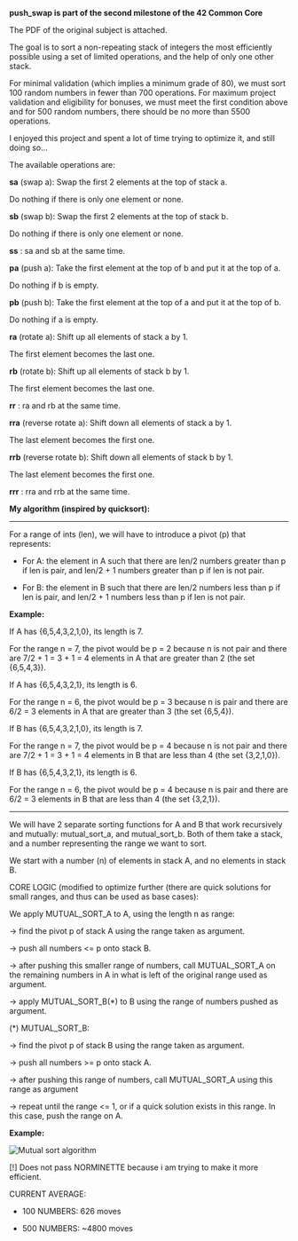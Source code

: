 **push_swap is part of the second milestone of the 42 Common Core**

The PDF of the original subject is attached.

The goal is to sort a non-repeating stack of integers the most efficiently possible using a set of limited operations, and the help of only one other stack.

For minimal validation (which implies a minimum grade of 80), we must sort 100 random numbers in fewer than 700 operations.
For maximum project validation and eligibility for bonuses, we must meet the first condition above and for 500 random numbers, there should be no more than 5500 operations.

I enjoyed this project and spent a lot of time trying to optimize it, and still doing so...

The available operations are:

**sa** (swap a): Swap the first 2 elements at the top of stack a.

Do nothing if there is only one element or none.


**sb** (swap b): Swap the first 2 elements at the top of stack b.

Do nothing if there is only one element or none.


**ss** : sa and sb at the same time.


**pa** (push a): Take the first element at the top of b and put it at the top of a.

Do nothing if b is empty.


**pb** (push b): Take the first element at the top of a and put it at the top of b.

Do nothing if a is empty.


**ra** (rotate a): Shift up all elements of stack a by 1.

The first element becomes the last one.


**rb** (rotate b): Shift up all elements of stack b by 1.

The first element becomes the last one.


**rr** : ra and rb at the same time.


**rra** (reverse rotate a): Shift down all elements of stack a by 1.

The last element becomes the first one.


**rrb** (reverse rotate b): Shift down all elements of stack b by 1.

The last element becomes the first one.


**rrr** : rra and rrb at the same time.



**My algorithm (inspired by quicksort):**


-------------------------------------

For a range of ints (len), we will have to introduce a pivot (p) that represents:

  - For A: the element in A such that there are len/2 numbers greater than p if len is pair, and len/2 + 1 numbers greater than p if len is not pair.

  - For B: the element in B such that there are len/2 numbers less than p if len is pair, and len/2 + 1 numbers less than p if len is not pair.


**Example:**

If A has {6,5,4,3,2,1,0}, its length is 7.

For the range n = 7, the pivot would be p = 2 because n is not pair and there are 7/2 + 1 = 3 + 1 = 4 elements in A that are greater than 2 (the set {6,5,4,3}).

If A has {6,5,4,3,2,1}, its length is 6. 

For the range n = 6, the pivot would be p = 3 because n is pair and there are 6/2 = 3 elements in A that are greater than 3 (the set {6,5,4}).

If B has {6,5,4,3,2,1,0}, its length is 7.

For the range n = 7, the pivot would be p = 4 because n is not pair and there are 7/2 + 1 = 3 + 1 = 4 elements in B that are less than 4 (the set {3,2,1,0}).

If B has {6,5,4,3,2,1}, its length is 6. 

For the range n = 6, the pivot would be p = 4 because n is pair and there are 6/2 = 3 elements in B that are less than 4 (the set {3,2,1}).

-------------------------------------

We will have 2 separate sorting functions for A and B that work recursively and mutually: mutual_sort_a, and mutual_sort_b. Both of them take a stack, and a number representing the range we want to sort.

We start with a number (n) of elements in stack A, and no elements in stack B.

CORE LOGIC (modified to optimize further (there are quick solutions for small ranges, and thus can be used as base cases):

We apply MUTUAL_SORT_A to A, using the length n as range:

  -> find the pivot p of stack A using the range taken as argument.
  
  -> push all numbers <= p onto stack B.

  -> after pushing this smaller range of numbers, call MUTUAL_SORT_A on the remaining numbers in A in what is left of the original range used as argument.

  -> apply MUTUAL_SORT_B(*) to B using the range of numbers pushed as argument.
  

(*) MUTUAL_SORT_B:

  -> find the pivot p of stack B using the range taken as argument.

  -> push all numbers >= p onto stack A.

  -> after pushing this range of numbers, call MUTUAL_SORT_A using this range as argument

  -> repeat until the range <= 1, or if a quick solution exists in this range. In this case, push the range on A.


**Example:**

![Mutual sort algorithm](./assets/example01.png)

[!] Does not pass NORMINETTE because i am trying to make it more efficient.

CURRENT AVERAGE:

- 100 NUMBERS: 626 moves

- 500 NUMBERS: ~4800 moves

